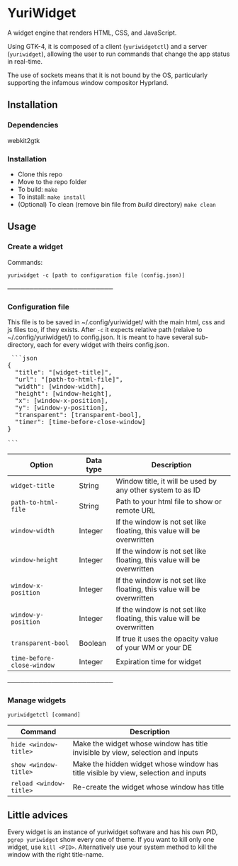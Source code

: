 # YuriWidget

A widget engine that renders HTML, CSS, and JavaScript.

Using GTK-4, it is composed of a client (`yuriwidgetctl`) and a server (`yuriwidget`), allowing the user to run commands that change the app status in real-time.

The use of sockets means that it is not bound by the OS, particularly supporting the infamous window compositor
Hyprland.

## Installation

### Dependencies

webkit2gtk

### Installation

- Clone this repo
- Move to the repo folder
- To build: `make`
- To install: `make install`
- (Optional) To clean (remove bin file from _build_ directory) `make clean`

## Usage

### Create a widget

Commands:

`yuriwidget -c [path to configuration file (config.json)]`

────────────────────────

### Configuration file

This file is to be saved in ~/.config/yuriwidget/ with the main html, css and js files too, if they exists.
After `-c` it expects relative path (relaive to ~/.config/yuriwidget/) to config.json. It is meant to have several sub-directory, each for every widget with theirs config.json.

<pre> ```json
{
  "title": "[widget-title]",
  "url": "[path-to-html-file]",
  "width": [window-width],
  "height": [window-height],
  "x": [window-x-position],
  "y": [window-y-position],
  "transparent": [transparent-bool],
  "timer": [time-before-close-window]
}

``` </pre>

| Option                     | Data type | Description                                                            |
| -------------------------- | --------- | ---------------------------------------------------------------------- |
| `widget-title`             | String    | Window title, it will be used by any other system to as ID             |
| `path-to-html-file`        | String    | Path to your html file to show or remote URL                           |
| `window-width`             | Integer   | If the window is not set like floating, this value will be overwritten |
| `window-height`            | Integer   | If the window is not set like floating, this value will be overwritten |
| `window-x-position`        | Integer   | If the window is not set like floating, this value will be overwritten |
| `window-y-position`        | Integer   | If the window is not set like floating, this value will be overwritten |
| `transparent-bool`         | Boolean   | If true it uses the opacity value of your WM or your DE                |
| `time-before-close-window` | Integer   | Expiration time for widget                                             |

────────────────────────

### Manage widgets

`yuriwidgetctl [command]`

| Command                 | Description                                                                                        |
| ----------------------- | -------------------------------------------------------------------------------------------------- |
| `hide <window-title>`   | Make the widget whose window has title <window-title> invisible by view, selection and inputs      |
| `show <window-title>`   | Make the hidden widget whose window has title <window-title> visible by view, selection and inputs |
| `reload <window-title>` | Re-create the widget whose window has title <window-title>                                         |

## Little advices

Every widget is an instance of yuriwidget software and has his own PID, `pgrep yuriwidget` show every one of theme.
If you want to kill only one widget, use `kill <PID>`. Alternatively use your system method to kill the window with the right title-name.
